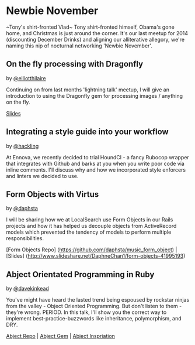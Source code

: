 # Newbie November

~Tony's shirt-fronted Vlad~ Tony shirt-fronted himself, Obama's gone home, and Christmas is just around the corner.  It's our last meetup for 2014 (discounting December Drinks) and aligning our alliterative allegory, we're naming this nip of nocturnal networking 'Newbie November'.


## On the fly processing with Dragonfly
by [@elliotthilaire](https://github.com/elliotthilaire)

Continuing on from last months 'lightning talk' meetup, I will give an introduction to using the Dragonfly gem for processing images / anything on the fly.

[Slides](https://github.com/elliotthilaire/brisruby-dragonfly-slides)

## Integrating a style guide into your workflow
by [@hackling](https://github.com/hackling)

At Ennova, we recently decided to trial HoundCI - a fancy Rubocop wrapper that integrates with Github and barks at you when you write poor code via inline comments.  I'll discuss why and how we incorporated style enforcers and linters we decided to use.


## Form Objects with Virtus
by [@daphsta](https://github.com/daphsta)

I will be sharing how we at LocalSearch use Form Objects in our Rails projects and how it has helped us decouple objects from ActiveRecord models which prevented the tendency of models to perform multiple responsibilities.

[Form Objects Repo] (https://github.com/daphsta/music_form_object) | [Slides] (http://www.slideshare.net/DaphneChan1/form-objects-41995193)

## Abject Orientated Programming in Ruby
by [@davekinkead](https://github.com/davekinkead)

You've might have heard the lasted trend being espoused by rockstar ninjas from the valley - Object Oriented Programming.  But don't listen to them - they're wrong. PERIOD.  In this talk, I'll show you the correct way to implement best-practice-buzzwords like inheritance, polymorphism, and DRY.

[Abject Repo](https://github.com/davekinkead/abject) | [Abject Gem](http://rubygems.org/gems/abject) | [Abject Inspriation](http://typicalprogrammer.com/abject-oriented/)
